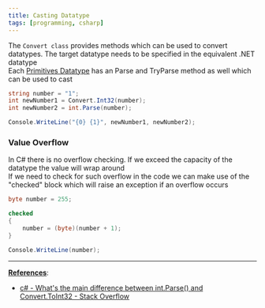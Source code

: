 ```yaml
---
title: Casting Datatype
tags: [programming, csharp]
---
```


The `Convert class` provides methods which can be used to convert datatypes. The target datatype needs to be specified in the equivalent .NET datatype  
Each [Primitives Datatype](Primitives%20Datatype.md) has an Parse and TryParse method as well which can be used to cast

````csharp
string number = "1";
int newNumber1 = Convert.Int32(number);
int newNumber2 = int.Parse(number);

Console.WriteLine("{0} {1}", newNumber1, newNumber2);
````

### Value Overflow

In C# there is no overflow checking. If we exceed the capacity of the datatype the value will wrap around  
If we need to check for such overflow in the code we can make use of the "checked" block which will raise an exception if an overflow occurs

````csharp
byte number = 255;

checked
{
	number = (byte)(number + 1);
}

Console.WriteLine(number);
````

---

**<u>References</u>**:

* [c# - What's the main difference between int.Parse() and Convert.ToInt32 - Stack Overflow](https://stackoverflow.com/questions/199470/whats-the-main-difference-between-int-parse-and-convert-toint32)